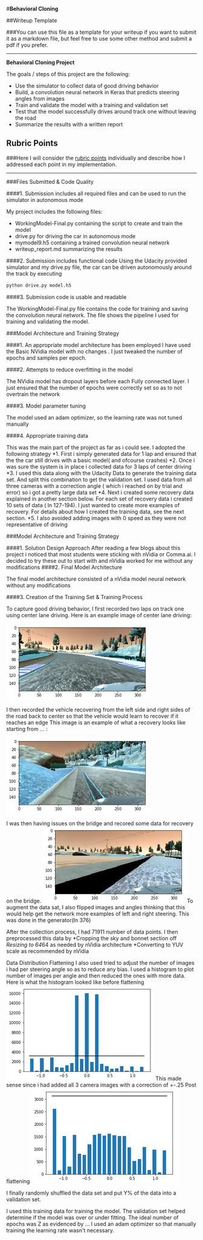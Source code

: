 #**Behavioral Cloning** 

##Writeup Template

###You can use this file as a template for your writeup if you want to submit it as a markdown file, but feel free to use some other method and submit a pdf if you prefer.

---

**Behavioral Cloning Project**

The goals / steps of this project are the following:
* Use the simulator to collect data of good driving behavior
* Build, a convolution neural network in Keras that predicts steering angles from images
* Train and validate the model with a training and validation set
* Test that the model successfully drives around track one without leaving the road
* Summarize the results with a written report


[//]: # (Image References)

[image1]: ./images/Center.png "Center Driving "
[image2]: ./images/recovery.png "recovery"
[image3]: ./images/bridgerecovery.png "Recovery Image"
[image4]: ./images/alldata.png "all data"
[image5]: ./images/filtereddata.png "all data"



## Rubric Points
###Here I will consider the [rubric points](https://review.udacity.com/#!/rubrics/432/view) individually and describe how I addressed each point in my implementation.  

---
###Files Submitted & Code Quality

####1. Submission includes all required files and can be used to run the simulator in autonomous mode

My project includes the following files:
* WorkingModel-Final.py containing the script to create and train the model
* drive.py for driving the car in autonomous mode
* mymodel9.h5 containing a trained convolution neural network 
* writeup_report.md  summarizing the results

####2. Submission includes functional code
Using the Udacity provided simulator and my drive.py file, the car can be driven autonomously around the track by executing 
```sh
python drive.py model.h5
```

####3. Submission code is usable and readable

The WorkingModel-Final.py  file contains the code for training and saving the convolution neural network. The file shows the pipeline I used for training and validating the model.

###Model Architecture and Training Strategy

####1. An appropriate model architecture has been employed
I have used the Basic NVidia model with no changes . I just tweaked the number of epochs and samples per epoch.

####2. Attempts to reduce overfitting in the model

The NVidia model has dropout layers before each Fully connected layer. I just ensured that the number of epochs were correctly set so as to not overtrain the network

####3. Model parameter tuning

The model used an adam optimizer, so the learning rate was not tuned manually

####4. Appropriate training data

This was the main part of the project as far as i could see. I adopted the following strategy
*1. First i simply generated data for 1 lap and ensured that the the car still drives with a basic model( and ofcourse crashes)
*2. Once i was sure the system is in place i collected data for 3 laps of center driving
*3. I used this data along with the Udacity Data to generate the training data set. And split this combination to get the validation set. I used data from all three cameras with a correction angle ( which i reached on by trial and error) so i got a pretty large data set
*4. Next i created some recovery data explained in another section below. For each set of recovery data i created 10 sets of data ( ln 127-194). I just wanted to create more examples of recovery.
For details about how I created the training data, see the next section. 
*5. I also avoided adding images with 0 speed as they were not representative of driving

###Model Architecture and Training Strategy

####1. Solution Design Approach
After reading a few blogs about this project i noticed that most students were sticking with nVidia or Comma.ai. I decided to try these out to start with and nVidia worked for me without any modifications
####2. Final Model Architecture

The final model architecture  consisted of a nVidia model neural network without any modifications


####3. Creation of the Training Set & Training Process

To capture good driving behavior, I first recorded two laps on track one using center lane driving. Here is an example image of center lane driving:

![alt text][image1]

I then recorded the vehicle recovering from the left side and right sides of the road back to center so that the vehicle would learn to recover if it reaches an edge This image is an example of what a recovery looks like starting from ... :

![alt text][image2]

I was then having issues on the bridge and recored some data for recovery on the bridge.
![alt text][image3]
To augment the data sat, I also flipped images and angles thinking that this would help get the network more examples of left and right steering. This was done in the generator(ln 376)

After the collection process, I had 71911 number of data points. I then preprocessed this data by 
*Cropping the sky and bonnet section off
*Resizing to 64*64 as needed by nVidia architecture
*Converting to YUV scale as recommended by nVidia

Data Distribution Flattening
I also used tried to adjust the number of images i had per steering angle so as to reduce any bias. I used a histogram to plot number of images per angle and then reduced the ones with more data.
Here is what the histogram looked like before flattening
![alt text][image4]
This made sense since i had added all 3 camera images with a correction of +-.25
Post flattening
![alt text][image5]


I finally randomly shuffled the data set and put Y% of the data into a validation set. 

I used this training data for training the model. The validation set helped determine if the model was over or under fitting. The ideal number of epochs was Z as evidenced by ... I used an adam optimizer so that manually training the learning rate wasn't necessary.
